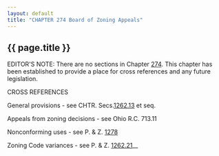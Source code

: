 ```yaml
---
layout: default
title: "CHAPTER 274 Board of Zoning Appeals"
---
```


{{ page.title }}
----------------

EDITOR'S NOTE: There are no sections in Chapter [274](18c37d8d.html). This chapter has been established to provide a place for cross references and any future legislation.

CROSS REFERENCES

General provisions - see CHTR. Secs.[1262.13](145dc9bc.html) et seq.

Appeals from zoning decisions - see Ohio R.C. 713.11

Nonconforming uses - see P. &amp; Z. [1278](4d332cf8.html)

Zoning Code variances - see P. &amp; Z. [1262.21](4d77e185.html)__